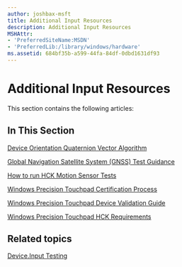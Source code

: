 ```yaml
---
author: joshbax-msft
title: Additional Input Resources
description: Additional Input Resources
MSHAttr:
- 'PreferredSiteName:MSDN'
- 'PreferredLib:/library/windows/hardware'
ms.assetid: 684bf35b-a599-44fa-84df-0dbd1631df93
---
```


# Additional Input Resources


This section contains the following articles:

## In This Section


[Device Orientation Quaternion Vector Algorithm](device-orientation-quaternion-vector-algorithm.md)

[Global Navigation Satellite System (GNSS) Test Guidance](global-navigation-satellite-system--gnss--test-guidance.md)

[How to run HCK Motion Sensor Tests](how-to-run-hck-motion-sensor-tests.md)

[Windows Precision Touchpad Certification Process](windows-precision-touchpad-certification-process.md)

[Windows Precision Touchpad Device Validation Guide](windows-precision-touchpad-device-validation-guide.md)

[Windows Precision Touchpad HCK Requirements](windows-precision-touchpad-hck-requirements.md)

## Related topics


[Device.Input Testing](deviceinput-testing.md)

 

 







